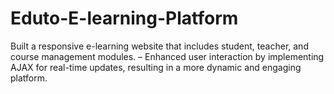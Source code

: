 # Eduto-E-learning-Platform
Built a responsive e-learning website that includes student, teacher, and course management modules. – Enhanced user interaction by implementing AJAX for real-time updates, resulting in a more dynamic and engaging platform.
